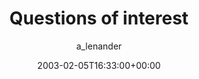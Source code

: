 ---
title: 'Questions of interest'
posts: 3
hash: 't103'
author: 'a_lenander'
date: 2003-02-05T16:33:00+00:00
sources:
  - http://forums.tokipona.org/viewtopic.php%3Ft=103.html
---